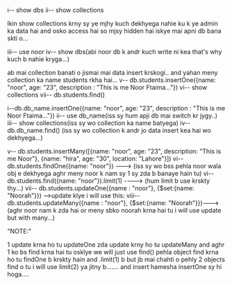 i--  show dbs 
ii-- show collections

lkin show collections krny sy ye mjhy kuch dekhyega nahie ku k ye admin ka data hai and osko access hai so mjsy hidden hai iskye mai apni db bana skti o...

<!-- create own database.............. -->

iii-- use noor
iv-- show dbs(abi noor db k andr kuch write ni kea that's why kuch b nahie kryga...)

ab mai collection banati o jismai mai data insert krskogi..
and yahan meny collection ka name students rkha hai...
v-- db.students.insertOne({name: "noor", age: "23", description : "This is me Noor Ftaima..."})
vi-- show collections
vii-- db.students.find()

<!-- So simpley summary how can create apna db.. -->

i--db.db_name.insertOne({name: "noor", age: "23", description : "This is me Noor Ftaima..."}) 
ii-- use db_name(iss sy hum apji db mai switch kr jygy..)
iii-- show collections(iss sy wo collection ka name batyega)
iv-- db.db_name.find() (iss sy wo collection k andr jo data insert kea hai wo dekhyega...)
<!-- And aghr 1 e sath zada objects bejny hain tu i can use this: -->
v-- db.students.insertMany([{name: "noor", age: "23", description: "This is me Noor"}, {name: "hira", age: "30", location: "Lahore"}])
vi-- db.students.findOne({name: "noor"}) ---> (iss sy wo bss pehla noor wala obj e dekhyega aghr meny noor k nam sy 1 sy zda b banaye hain tu)
vi-- db.students.find({name: "noor"}).limit(1) ----> (hum limit b use krskty thy...)
vii-- db.students.updateOne({name : "noor"}, {$set:{name: "Noorah"}}) -->update klye i will use this:
viii-- db.students.updateMany({name : "noor"}, {$set:{name: "Noorah"}})--->(aghr noor nam k zda hai or meny sbko noorah krna hai tu i will use update but with many...)


"NOTE:"

1 update krna ho tu updateOne
zda update krny ho tu updateMany
and aghr 1 ko bs find krna hai tu osklye we will just use find()
pehla object find krna ho tu findOne b krskty hain and .limit(1) b
but jb mai chahti o pehly 2 objects find o tu i will use limit(2) ya 
jitny b.......
and insert hamesha insertOne sy hi hoga....
